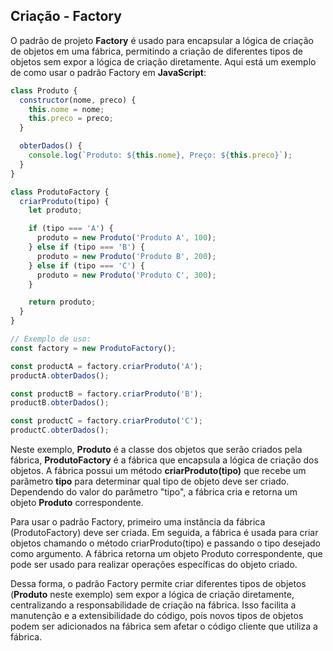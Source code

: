 ## Criação - Factory

O padrão de projeto **Factory** é usado para encapsular a lógica de criação de objetos em uma fábrica, permitindo a criação de diferentes tipos de objetos sem expor a lógica de criação diretamente. Aqui está um exemplo de como usar o padrão Factory em **JavaScript**:

```javascript
class Produto {
  constructor(nome, preco) {
    this.nome = nome;
    this.preco = preco;
  }

  obterDados() {
    console.log(`Produto: ${this.nome}, Preço: ${this.preco}`);
  }
}

class ProdutoFactory {
  criarProduto(tipo) {
    let produto;

    if (tipo === 'A') {
      produto = new Produto('Produto A', 100);
    } else if (tipo === 'B') {
      produto = new Produto('Produto B', 200);
    } else if (tipo === 'C') {
      produto = new Produto('Produto C', 300);
    }

    return produto;
  }
}

// Exemplo de uso:
const factory = new ProdutoFactory();

const productA = factory.criarProduto('A');
productA.obterDados();

const productB = factory.criarProduto('B');
productB.obterDados();

const productC = factory.criarProduto('C');
productC.obterDados();
```
Neste exemplo, **Produto** é a classe dos objetos que serão criados pela fábrica, **ProdutoFactory** é a fábrica que encapsula a lógica de criação dos objetos. A fábrica possui um método **criarProduto(tipo)** que recebe um parâmetro **tipo** para determinar qual tipo de objeto deve ser criado. Dependendo do valor do parâmetro "tipo", a fábrica cria e retorna um objeto **Produto** correspondente.

Para usar o padrão Factory, primeiro uma instância da fábrica (ProdutoFactory) deve ser criada. Em seguida, a fábrica é usada para criar objetos chamando o método criarProduto(tipo) e passando o tipo desejado como argumento. A fábrica retorna um objeto Produto correspondente, que pode ser usado para realizar operações específicas do objeto criado.

Dessa forma, o padrão Factory permite criar diferentes tipos de objetos (**Produto** neste exemplo) sem expor a lógica de criação diretamente, centralizando a responsabilidade de criação na fábrica. Isso facilita a manutenção e a extensibilidade do código, pois novos tipos de objetos podem ser adicionados na fábrica sem afetar o código cliente que utiliza a fábrica.